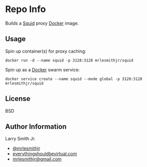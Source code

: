 Repo Info
=========
Builds a [Squid] proxy [Docker] image.

Usage
-----
Spin up container(s) for proxy caching:
```
docker run -d --name squid -p 3128:3128 mrlesmithjr/squid
```

Spin up as a [Docker] swarm service:
```
docker service create --name squid --mode global -p 3128:3128 mrlesmithjr/squid
```

License
-------

BSD

Author Information
------------------

Larry Smith Jr.
- [@mrlesmithjr]
- [everythingshouldbevirtual.com]
- [mrlesmithjr@gmail.com]


[Docker]: <https://www.docker.com>
[Squid]: <http://www.squid-cache.org/>
[@mrlesmithjr]: <https://twitter.com/mrlesmithjr>
[everythingshouldbevirtual.com]: <http://everythingshouldbevirtual.com>
[mrlesmithjr@gmail.com]: <mailto:mrlesmithjr@gmail.com>
